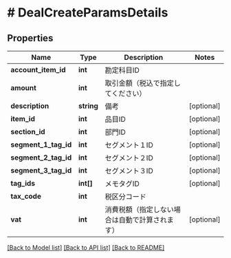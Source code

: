 # # DealCreateParamsDetails

## Properties

Name | Type | Description | Notes
------------ | ------------- | ------------- | -------------
**account_item_id** | **int** | 勘定科目ID | 
**amount** | **int** | 取引金額（税込で指定してください） | 
**description** | **string** | 備考 | [optional] 
**item_id** | **int** | 品目ID | [optional] 
**section_id** | **int** | 部門ID | [optional] 
**segment_1_tag_id** | **int** | セグメント１ID | [optional] 
**segment_2_tag_id** | **int** | セグメント２ID | [optional] 
**segment_3_tag_id** | **int** | セグメント３ID | [optional] 
**tag_ids** | **int[]** | メモタグID | [optional] 
**tax_code** | **int** | 税区分コード | 
**vat** | **int** | 消費税額（指定しない場合は自動で計算されます） | [optional] 

[[Back to Model list]](../../README.md#documentation-for-models) [[Back to API list]](../../README.md#documentation-for-api-endpoints) [[Back to README]](../../README.md)


